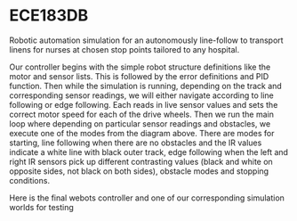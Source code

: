 # ECE183DB

Robotic automation simulation for an autonomously line-follow to transport linens for nurses at chosen stop points tailored to any hospital. 

Our controller begins with the simple robot structure definitions like the motor and sensor lists. This is followed by the error definitions and PID function. Then while the simulation is running, depending on the track and corresponding sensor readings, we will either navigate according to line following or edge following. Each reads in live sensor values and sets the correct motor speed for each of the drive wheels. Then we run the main loop where depending on particular sensor readings and obstacles, we execute one of the modes from the diagram above. There are modes for starting, line following when there are no obstacles and the IR values indicate a white line with black outer track, edge following when the left and right IR sensors pick up different contrasting values (black and white on opposite sides, not black on both sides), obstacle modes and stopping conditions. 

Here is the final webots controller and one of our corresponding simulation worlds for testing
